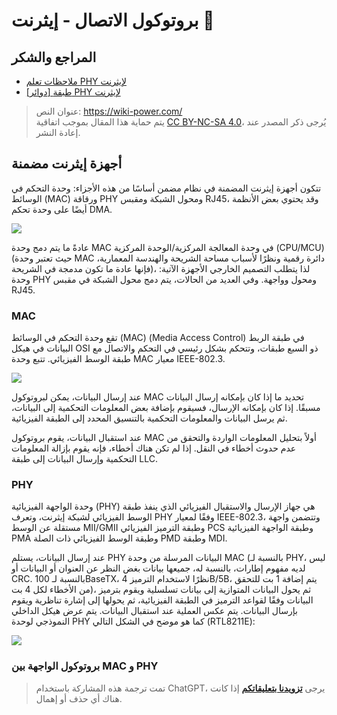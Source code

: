 # بروتوكول الاتصال - إيثرنت 🚧

## المراجع والشكر

- [ملاحظات تعلم PHY لإيثرنت](https://zhuanlan.zhihu.com/p/102296622)
- [[دوائر] طبقة PHY لإيثرنت](https://zhenhuizhang.tk/post/dian-lu-yi-tai-wang-phy-wu-li-ceng/)

> عنوان النص: <https://wiki-power.com/>  
> يتم حماية هذا المقال بموجب اتفاقية [CC BY-NC-SA 4.0](https://creativecommons.org/licenses/by/4.0/deed.zh)، يُرجى ذكر المصدر عند إعادة النشر.

## أجهزة إيثرنت مضمنة

تتكون أجهزة إيثرنت المضمنة في نظام مضمن أساسًا من هذه الأجزاء: وحدة التحكم في الوسائط (MAC) ورقاقة PHY ومحول الشبكة ومقبس RJ45، وقد يحتوي بعض الأنظمة أيضًا على وحدة تحكم DMA.

![](https://media.wiki-power.com/img/20220627163525.png)

عادةً ما يتم دمج وحدة MAC في وحدة المعالجة المركزية/الوحدة المركزية (CPU/MCU) (حيث تعتبر وحدة MAC دائرة رقمية ونظرًا لأسباب مساحة الشريحة والهندسة المعمارية، فإنها عادة ما تكون مدمجة في الشريحة)، لذا يتطلب التصميم الخارجي الأجهزة الآتية: وحدة PHY ومحول وواجهة. وفي العديد من الحالات، يتم دمج محول الشبكة في مقبس RJ45.

### MAC

تقع وحدة التحكم في الوسائط (MAC) (Media Access Control) في طبقة الربط البيانات في هيكل OSI ذو السبع طبقات، وتتحكم بشكل رئيسي في التحكم والاتصال مع طبقة الوسط الفيزيائي. تتبع وحدة MAC معيار IEEE-802.3.

![](https://media.wiki-power.com/img/20220627171622.png)

عند إرسال البيانات، يمكن لبروتوكول MAC تحديد ما إذا كان بإمكانه إرسال البيانات مسبقًا. إذا كان بإمكانه الإرسال، فسيقوم بإضافة بعض المعلومات التحكمية إلى البيانات، ثم يرسل البيانات والمعلومات التحكمية بالتنسيق المحدد إلى الطبقة الفيزيائية.

عند استقبال البيانات، يقوم بروتوكول MAC أولاً بتحليل المعلومات الواردة والتحقق من عدم حدوث أخطاء في النقل. إذا لم تكن هناك أخطاء، فإنه يقوم بإزالة المعلومات التحكمية وإرسال البيانات إلى طبقة LLC.

### PHY

وحدة الواجهة الفيزيائية (PHY) هي جهاز الإرسال والاستقبال الفيزيائي الذي ينفذ طبقة الوسط الفيزيائي لشبكة إيثرنت، وتعرف PHY وفقًا لمعيار IEEE-802.3، وتتضمن واجهة مستقلة عن الوسط MII/GMII وطبقة الترميز الفيزيائي PCS وطبقة الواجهة الفيزيائية PMA وطبقة الوسط الفيزيائي ذات الصلة PMD وطبقة MDI.

عند إرسال البيانات، يستلم PHY البيانات المرسلة من وحدة MAC (بالنسبة لـ PHY، ليس لديه مفهوم إطارات، بالنسبة له، جميعها بيانات بغض النظر عن العنوان أو البيانات أو CRC. بالنسبة لـ 100BaseTX، نظرًا لاستخدام الترميز 4B/5B، يتم إضافة 1 بت للتحقق من الأخطاء لكل 4 بت)، ثم يحول البيانات المتوازية إلى بيانات تسلسلية ويقوم بترميز البيانات وفقًا لقواعد الترميز في الطبقة الفيزيائية، ثم يحولها إلى إشارة تناظرية ويقوم بإرسال البيانات. يتم عكس العملية عند استقبال البيانات. يتم عرض هيكل الداخلي النموذجي لوحدة PHY كما هو موضح في الشكل التالي (RTL8211E):

![](https://media.wiki-power.com/img/20220627171548.png)

### بروتوكول الواجهة بين MAC و PHY

> تمت ترجمة هذه المشاركة باستخدام ChatGPT، يرجى [**تزويدنا بتعليقاتكم**](https://github.com/linyuxuanlin/Wiki_MkDocs/issues/new) إذا كانت هناك أي حذف أو إهمال.
